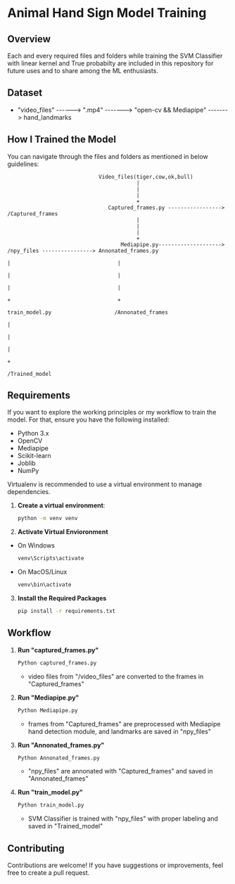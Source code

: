 # Animal Hand Sign Model Training

## Overview

Each and every required files and folders while training the SVM Classifier with linear kernel and True probabilty are included in this repository for future uses and to share among the ML enthusiasts.


## Dataset

- "video_files" ------> ".mp4" -------> "open-cv && Mediapipe" -------> hand_landmarks


## How I Trained the Model

You can navigate through the files and folders as mentioned in below guidelines:

                                 Video_files(tiger,cow,ok,bull)
                                             |
                                             |
                                             |
                                             +
                                    Captured_frames.py -----------------> /Captured_frames
                                             |
                                             |
                                             |
                                             +
                                        Mediapipe.py--------------------> /npy_files ----------------> Annonated_frames.py
                                                                              |                                  |
                                                                              |                                  |
                                                                              |                                  |
                                                                              +                                  +
                                                                        train_model.py                    /Annonated_frames
                                                                              |
                                                                              |
                                                                              |
                                                                              +
                                                                        /Trained_model



## Requirements

If you want to explore the working principles or my workflow to train the model. For that, ensure you have the following installed:

- Python 3.x
- OpenCV
- Mediapipe
- Scikit-learn
- Joblib
- NumPy

Virtualenv is recommended to use a virtual environment to manage dependencies.

1. **Create a virtual environment**:
   ```bash
   python -m venv venv
   ```
2. **Activate Virtual Envioronment**
- On Windows
   ```bash
   venv\Scripts\activate
   ```
- On MacOS/Linux
    ```bash
   venv\bin\activate
   ```

3. **Install the Required Packages**

   ```bash
   pip install -r requirements.txt
   ```


## Workflow


1. **Run "captured_frames.py"**
   ```bash
   Python captured_frames.py
   ```
   - video files from "/video_files" are converted to the frames in "Captured_frames"

2. **Run "Mediapipe.py"**
   ```bash
   Python Mediapipe.py
   ```
   - frames from "Captured_frames" are preprocessed with Mediapipe hand detection module, and landmarks are saved in "npy_files"

3. **Run "Annonated_frames.py"**
   ```bash
   Python Annonated_frames.py
   ```
   - "npy_files" are annonated with "Captured_frames" and saved in "Annonated_frames"

4. **Run "train_model.py"**
    ```bash
   Python train_model.py
   ```
    - SVM Classifier is trained with "npy_files" with proper labeling and saved in "Trained_model"



## Contributing

   
Contributions are welcome! If you have suggestions or improvements, feel free to create a pull request.
